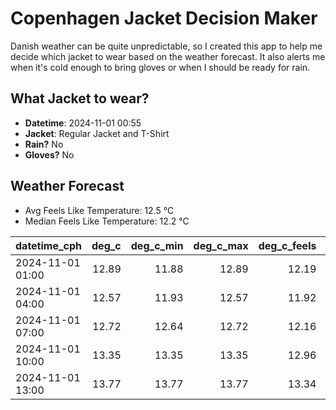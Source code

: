 
# Copenhagen Jacket Decision Maker

Danish weather can be quite unpredictable, so I created this app to help me decide which jacket to wear based on the weather forecast. 
It also alerts me when it's cold enough to bring gloves or when I should be ready for rain.

## What Jacket to wear?

- **Datetime**: 2024-11-01 00:55
- **Jacket**: Regular Jacket and T-Shirt
- **Rain?** No
- **Gloves?** No

## Weather Forecast
- Avg Feels Like Temperature: 12.5 °C
- Median Feels Like Temperature: 12.2 °C

| datetime_cph     |   deg_c |   deg_c_min |   deg_c_max |   deg_c_feels | weather   | wind   | rain   |
|:-----------------|--------:|------------:|------------:|--------------:|:----------|:-------|:-------|
| 2024-11-01 01:00 |   12.89 |       11.88 |       12.89 |         12.19 | Clouds    | High   | None   |
| 2024-11-01 04:00 |   12.57 |       11.93 |       12.57 |         11.92 | Clouds    | High   | None   |
| 2024-11-01 07:00 |   12.72 |       12.64 |       12.72 |         12.16 | Clouds    | High   | None   |
| 2024-11-01 10:00 |   13.35 |       13.35 |       13.35 |         12.96 | Clouds    | High   | None   |
| 2024-11-01 13:00 |   13.77 |       13.77 |       13.77 |         13.34 | Clouds    | High   | None   |
        